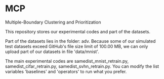# MCP
Multiple-Boundary Clustering and Prioritization


This repository stores our experimental codes and part of the datasets.

Part of the datasets lies in the folder: adv. Because some of our simulated test datasets exceed GitHub's file size limit of 100.00 MB, we can only upload part of our datasets in file 'data/mnist'.

The main experimental codes are samedist_mnist_retrain.py, samedist_cifar_retrain.py, samedist_svhn_retrain.py. You can modify the list variables 'baselines' and 'operators' to run what you prefer.



